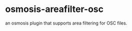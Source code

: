 osmosis-areafilter-osc
======================

an osmosis plugin that supports area filtering for OSC files.
